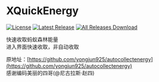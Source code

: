 # XQuickEnergy

[![License](https://img.shields.io/github/license/pansong291/XQuickEnergy.svg)](LICENSE)
[![Latest Release](https://img.shields.io/github/release/pansong291/XQuickEnergy.svg)](../../releases)
[![All Releases Download](https://img.shields.io/github/downloads/pansong291/XQuickEnergy/total.svg)](../../releases)

快速收取蚂蚁森林能量  
进入界面快速收取，非自动收取  

原地址：[https://github.com/yongjun925/autocollectenergy](https://github.com/yongjun925/autocollectenergy)  
感谢编码美丽的四哥(@尼古拉斯·赵四)
